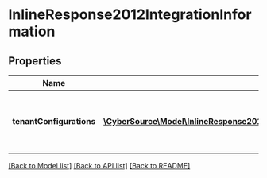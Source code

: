 # InlineResponse2012IntegrationInformation

## Properties
Name | Type | Description | Notes
------------ | ------------- | ------------- | -------------
**tenantConfigurations** | [**\CyberSource\Model\InlineResponse2012IntegrationInformationTenantConfigurations[]**](InlineResponse2012IntegrationInformationTenantConfigurations.md) | tenantConfigurations is an array of objects that includes the tenant information this merchant is associated with. | [optional] 

[[Back to Model list]](../README.md#documentation-for-models) [[Back to API list]](../README.md#documentation-for-api-endpoints) [[Back to README]](../README.md)


